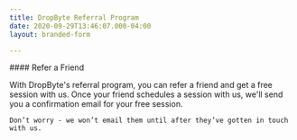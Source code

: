 ```yaml
---
title: DropByte Referral Program
date: 2020-09-29T13:46:07.000-04:00
layout: branded-form

---
```

\#### Refer a Friend

With DropByte's referral program, you can refer a friend and get a free session with us. Once your friend schedules a session with us, we'll send you a confirmation email for your free session.

`Don’t worry - we won’t email them until after they’ve gotten in touch with us.`